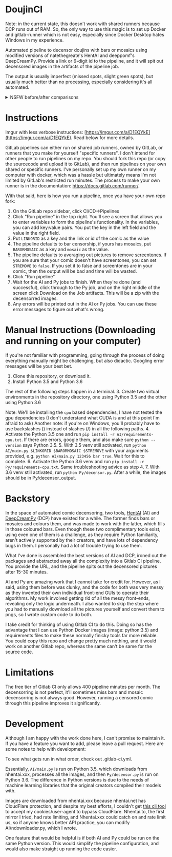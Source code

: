 # DoujinCI
Note: in the current state, this doesn't work with shared runners because DCP runs out of RAM. So, the only way to 
use this magic is to set up Docker and gitlab-runner which is not easy, especially since Docker Desktop hates Windows in my experience.

Automated pipeline to decensor doujins with bars or mosaics using modified versions of natethegreate's HentAI and deeppomf's DeepCreamPy.
Provide a link or 6-digit id to the pipeline, and it will spit out decensored images in the artifacts of the pipeline job.

The output is usually imperfect (missed spots, slight green spots), but usually much better than no processing, especially considering it's all automated.


<details markdown="1">
<summary>NSFW before/after comparisons</summary>
Bars:

![](comparison_images/357477-24.jpg)

Mosaics:

![](comparison_images/366224-26.jpg)
<br>

</details>

# Instructions
Imgur with less verbose instructions: [https://imgur.com/a/D1EQYkE](https://imgur.com/a/D1EQYkE). Read below for more details.

GitLab pipelines can either run on shared job runners, owned by GitLab, or runners that you make for yourself "specific runners".
I don't intend for other people to run pipelines on my repo. You should fork this repo (or copy the sourcecode and upload it to GitLab), 
and then run pipelines on your own shared or specific runners. I've personally set up my own runner on my computer with docker, which was a hassle but ultimately means
I'm not limited by GitLab's restricted run minutes. The process to make your own runner is in the documentation: https://docs.gitlab.com/runner/.

With that said, here is how you run a pipeline, once you have your own repo fork:

1. On the GitLab repo sidebar, click CI/CD->Pipelines
2. Click "Run pipeline" in the top right. You'll see a screen that allows you to enter variables to form the pipeline's functionality.
In the variables, you can add key:value pairs. You put the key in the left field and the value in the right field.
3. Put `LINKORID` as a key and the link or id of the comic as the value
4. The pipeline defaults to bar censorship, if yours has mosaics, put `BARORMOSAIC` as a key and `mosaic` as the value.
5. The pipeline defaults to averaging out pictures to remove [screentones](https://en.wikipedia.org/wiki/Screentone). If you are sure that your comic
doesn't have screentones, you can set `STREMOVE` to `false`. If you set it to false and screentones are in your comic, then the output will be bad and time will be wasted.
6. Click "Run pipeline"
7. Wait for the AI and Py jobs to finish. When they're done (and successful), click through to the Py job, and on the right middle of the screen
click Download on the Job artifacts. This will be a zip with the decensorred images. 
8. Any errors will be printed out in the AI or Py jobs. You can use these error messages to figure out what's wrong.

# Manual Instructions (Downloading and running on your computer)
If you're not familiar with programming, going through the process of doing everything manually might be challenging, but also 
didactic. Googling error messages will be your best bet.

1. Clone this repository, or download it. 
2. Install Python 3.5 and Python 3.6

The rest of the following steps happen in a terminal.
3. Create two virtual environments in the repository directory, one using Python 3.5 and the other using Python 3.6

Note: We'll be installing the `cpu` based dependencies, I have not tested the gpu dependencies (I don't understand what CUDA is and at this point I'm afraid to ask)
Another note: if you're on Windows, you'll probably have to use backslashes (\) instead of slashes (/) in all the following paths. 
4. Activate the Python 3.5 one and run `pip install -r AI/requirements-cpu.txt`. If there are errors, google them, and also make sure `python --version` says Python 3.5.
5. With 3.5 venv still activated, run `python AI/main.py $LINKORID $BARORMOSAIC $STREMOVE` with your arguments provided, e.g. `python AI/main.py 123456 bar true`. Wait for this to complete.
6. Activate the Python 3.6 venv and run `pip install -r Py/requirements-cpu.txt`. Same troubleshooting advice as step 4.
7. With 3.6 venv still activated, run `python Py/decensor.py`. After a while, the images should be in Py/decensor_output.

# Backstory
In the space of automated comic decensoring, two tools, [HentAI](https://github.com/natethegreate/hent-AI) (AI) and [DeepCreamPy](https://portrait.gitee.com/1436159772/DeepCreamPy/tree/master) (DCP) have existed for a while. The former 
finds bars or mosaics and colours them, and was made to work with the latter, which
fills in those coloured bars. Even though these two complimentary tools exist, using even one of them is a challenge,
as they require Python familiarity, aren't actively supported by their creators, and have lots of dependency bugs in them. I personally had a lot of trouble trying to use them.

What I've done is assembled the best versions of AI and DCP, ironed out the packages and abstracted away all the complexity into a Gitlab CI pipeline. You provide the URL,
and the pipeline spits out the decensored pictures after 15-30 minutes. 

AI and Py are amazing work that I cannot take for credit for. However, as I said, using them before was clunky, and the code
for both was very messy as they invented their own individual front-end GUIs to operate their algorithms. My work involved
getting rid of all the messy front-ends, revealing only the logic underneath. I also wanted to skip the step where you had to manually
download all the pictures yourself and convert them to pngs, so I wrote custom code to do both.

I take credit for thinking of using Gitlab CI to do this. Doing so has the advantage that
I can use Python Docker images (image: python:3.5) and requirements files to make these normally finicky tools far more reliable.
You could copy this repo and change pretty much nothing, and it would work on another Gitlab repo, whereas the same can't be same for the source code.

# Limitations
The free tier of Gitlab CI only allows 400 pipeline minutes per month. 
The decensorring is not perfect, it'll sometimes miss bars and mosaic decensorring is not always good. However, running a censored
comic through this pipeline improves it significantly.


# Development
Although I am happy with the work done here, I can't promise to maintain it. If you have a feature you want to add, please leave a pull request.
Here are some notes to help with development:

To see what gets run in what order, check out .gitlab-ci.yml. 

Essentially, `AI/main.py` is run on Python 3.5, which downloads from nhentai.xxx, processes all the images, and then `Py/decensor.py` is run on Python 3.6. 
The difference in Python versions is due to the needs of machine learning libraries that the original creators compiled their models with.

Images are downloaded from nhentai.xxx because nhentai.net has CloudFlare protection, and despite my best efforts, I couldn't get [this cli tool](https://pypi.org/project/nhentai/) to accept my cookies/user-agent to bypass CloudFlare.
Nhentai.to, the first mirror I tried, had rate limiting, and Nhentai.xxx could catch on and rate limit us, so if anyone knows better API practice, you can modify AI/ndownloader.py, which I wrote.


One feature that would be helpful is if both AI and Py could be run on the same Python version. This would simplify the pipeline configuration,
and would also make straight up running the code easier. 
